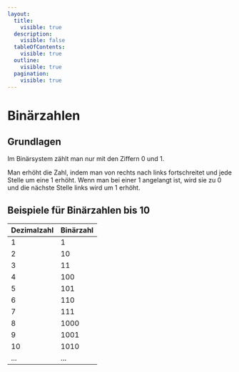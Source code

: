 ```yaml
---
layout:
  title:
    visible: true
  description:
    visible: false
  tableOfContents:
    visible: true
  outline:
    visible: true
  pagination:
    visible: true
---
```


# Binärzahlen

## Grundlagen

Im Binärsystem zählt man nur mit den Ziffern 0 und 1.

Man erhöht die Zahl, indem man von rechts nach links fortschreitet und jede Stelle um eine 1 erhöht. Wenn man bei einer 1 angelangt ist, wird sie zu 0 und die nächste Stelle links wird um 1 erhöht.

## Beispiele für Binärzahlen bis 10

| Dezimalzahl | Binärzahl |
| ----------- | --------- |
| 1           | 1         |
| 2           | 10        |
| 3           | 11        |
| 4           | 100       |
| 5           | 101       |
| 6           | 110       |
| 7           | 111       |
| 8           | 1000      |
| 9           | 1001      |
| 10          | 1010      |
| ...         | ...       |
